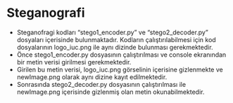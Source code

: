 # Steganografi
- Steganofragi kodları “stego1_encoder.py” ve “stego2_decoder.py” dosyaları içerisinde bulunmaktadır. Kodların çalıştırılabilmesi için kod dosyalarının logo_iuc.png ile aynı dizinde bulunması gerekmektedir.
- Önce stego1_encoder.py dosyasının çalıştırılması ve console ekranından bir metin verisi girilmesi gerekmektedir.
- Girilen bu metin verisi, logo_iuc.png görselinin içerisine gizlenmekte ve newImage.png olarak aynı dizine kayıt edilmektedir.
- Sonrasında stego2_decoder.py dosyasının çalıştırılması ile newImage.png içerisinde gizlenmiş olan metin okunabilmektedir.
